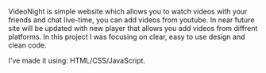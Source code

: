 VideoNight is simple website which allows you to watch videos with your friends and chat live-time, you  can add videos from youtube. In near future site will be updated with new  player that allows you add videos from diffrent platforms. In this project I was focusing on clear, easy to use design and  clean code.

I've made it using: HTML/CSS/JavaScript.